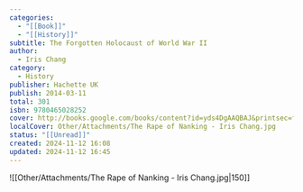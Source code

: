 ```yaml
---
categories:
  - "[[Book]]"
  - "[[History]]"
subtitle: The Forgotten Holocaust of World War II
author:
  - Iris Chang
category:
  - History
publisher: Hachette UK
publish: 2014-03-11
total: 301
isbn: 9780465028252
cover: http://books.google.com/books/content?id=yds4DgAAQBAJ&printsec=frontcover&img=1&zoom=1&edge=curl&source=gbs_api
localCover: Other/Attachments/The Rape of Nanking - Iris Chang.jpg
status: "[[Unread]]"
created: 2024-11-12 16:08
updated: 2024-11-12 16:45
---
```


![[Other/Attachments/The Rape of Nanking - Iris Chang.jpg|150]]
